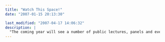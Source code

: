 ```yaml
---
title: "Watch This Space!"
date: "2007-01-15 20:13:30"

last_modified: "2007-04-17 14:06:32"
description: |
  "The coming year will see a number of public lectures, panels and events devoted to the Staked Plains saga as an event and a powerful symbol. These will place our Staked Plains in wider contexts and shed new light on its significance for our times... Stay tuned!  And please use the <a href="http://stakedplains.com/contact/" title="Contact" target="_blank"><b>Contact</b></a> page on this website for further inquiries or suggestions."
---
```



